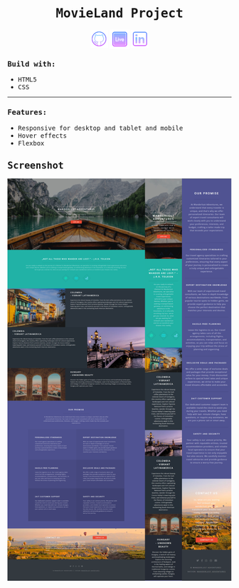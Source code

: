 <h1 align="center"><samp>MovieLand Project</samp> </h1>
<p align="center"> 
  <a href="https://github.com/xoFrey" target="_blank"> <img width="40" align="center" src="./assets/img/icons8-github-64.png"/></a>
  <a href="https://wanderlust-adventures-inky.vercel.app" target="_blank"> <img width="45" align="center" src="./assets/img/icons8-livepage-64.png"/></a>
  <a href="https://www.linkedin.com/in/izel-acar-0572332ba/" target="_blank"> <img width="40" align="center" src="./assets/img/icons8-linkedin-64.png"/></a>
</p>


<h3><samp>Build with:</samp></h3>
<ul>
<li><samp>HTML5</samp></li>
<li><samp>CSS</samp></li>
</ul>

<hr/>

<h3><samp>Features:</samp></h3>
<ul>
<li><samp>Responsive for desktop and tablet and mobile</samp></li>
<li><samp>Hover effects</samp></li>
  <li><samp>Flexbox</samp></li>
</ul>


<h2><samp>Screenshot</samp></h2>

<p align="center">
<img src="./assets/img/Screenshot.png"/>
</p>



  


